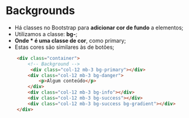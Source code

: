 # Backgrounds
- Há classes no Bootstrap para **adicionar cor de fundo** a elementos;
- Utilizamos a classe: **bg-**;
- **Onde * é uma classe de cor**, como primary;
- Estas cores são similares às de botões;

~~~html
    <div class="container">
        <!-- Background -->
         <div class="col-12 mb-3 bg-primary"></div>
        <div class="col-12 mb-3 bg-danger">
            <p>Algum conteúdo</p>
        </div>
        <div class="col-12 mb-3 bg-info"></div>
        <div class="col-12 mb-3 bg-success"></div>
        <div class="col-12 mb-3 bg-success bg-gradient"></div>
    </div>
~~~